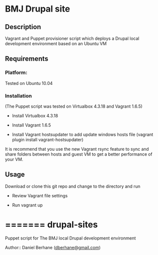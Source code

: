 # BMJ Drupal site 

## Description

Vagrant and Puppet provisioner script which deploys a Drupal local development environment based on an Ubuntu VM

## Requirements

### Platform:
Tested on Ubuntu 10.04

### Installation 

(The Puppet script was tested on Virtualbox 4.3.18 and Vagrant 1.6.5)

- Install Virtualbox 4.3.18 

- Install Vagrant 1.6.5 

- Install Vagrant hostsupdater to add update windows hosts file (vagrant plugin install vagrant-hostsupdater)

It is recommend that you use the new Vagrant rsync feature to sync and share folders between hosts and guest VM to get a better performance of your VM.

## Usage

Download or clone this git repo and change to the directory and run

- Review Vagrant file settings

- Run vagrant up

=======
drupal-sites
=========

Puppet script for The BMJ local Drupal development environment

Author:: Daniel Berhane (<dberhane@gmail.com>)
